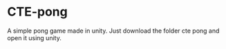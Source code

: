 # CTE-pong
A simple pong game made in unity. Just download the folder cte pong and open it using unity.

